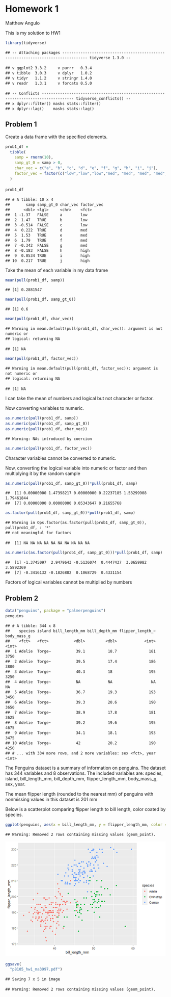 Homework 1
================
Matthew Angulo

This is my solution to HW1

``` r
library(tidyverse)
```

    ## -- Attaching packages --------------------------------------------------------------------------------- tidyverse 1.3.0 --

    ## v ggplot2 3.3.2     v purrr   0.3.4
    ## v tibble  3.0.3     v dplyr   1.0.2
    ## v tidyr   1.1.2     v stringr 1.4.0
    ## v readr   1.3.1     v forcats 0.5.0

    ## -- Conflicts ------------------------------------------------------------------------------------ tidyverse_conflicts() --
    ## x dplyr::filter() masks stats::filter()
    ## x dplyr::lag()    masks stats::lag()

## Problem 1

Create a data frame with the specified elements.

``` r
prob1_df = 
  tibble(
    samp = rnorm(10),
    samp_gt_0 = samp > 0,
    char_vec = c("a", "b", "c", "d", "e", "f", "g", "h", "i", "j"),
    factor_vec = factor(c("low","low","low","med", "med", "med", "med", "high", "high", "high"))
  )

prob1_df
```

    ## # A tibble: 10 x 4
    ##       samp samp_gt_0 char_vec factor_vec
    ##      <dbl> <lgl>     <chr>    <fct>     
    ##  1 -1.37   FALSE     a        low       
    ##  2  1.47   TRUE      b        low       
    ##  3 -0.514  FALSE     c        low       
    ##  4  0.222  TRUE      d        med       
    ##  5  1.53   TRUE      e        med       
    ##  6  1.79   TRUE      f        med       
    ##  7 -0.342  FALSE     g        med       
    ##  8 -0.183  FALSE     h        high      
    ##  9  0.0534 TRUE      i        high      
    ## 10  0.217  TRUE      j        high

Take the mean of each variable in my data frame

``` r
mean(pull(prob1_df, samp))
```

    ## [1] 0.2881547

``` r
mean(pull(prob1_df, samp_gt_0))
```

    ## [1] 0.6

``` r
mean(pull(prob1_df, char_vec))
```

    ## Warning in mean.default(pull(prob1_df, char_vec)): argument is not numeric or
    ## logical: returning NA

    ## [1] NA

``` r
mean(pull(prob1_df, factor_vec))
```

    ## Warning in mean.default(pull(prob1_df, factor_vec)): argument is not numeric or
    ## logical: returning NA

    ## [1] NA

I can take the mean of numbers and logical but not character or factor.

Now converting variables to numeric.

``` r
as.numeric(pull(prob1_df, samp))
as.numeric(pull(prob1_df, samp_gt_0))
as.numeric(pull(prob1_df, char_vec))
```

    ## Warning: NAs introduced by coercion

``` r
as.numeric(pull(prob1_df, factor_vec))
```

Character variables cannot be converted to numeric.

Now, converting the logical variable into numeric or factor and then
multiplying it by the random sample

``` r
as.numeric(pull(prob1_df, samp_gt_0))*pull(prob1_df, samp)
```

    ##  [1] 0.00000000 1.47398217 0.00000000 0.22237185 1.53299908 1.79461844
    ##  [7] 0.00000000 0.00000000 0.05343647 0.21655768

``` r
as.factor(pull(prob1_df, samp_gt_0))*pull(prob1_df, samp)
```

    ## Warning in Ops.factor(as.factor(pull(prob1_df, samp_gt_0)), pull(prob1_df, : '*'
    ## not meaningful for factors

    ##  [1] NA NA NA NA NA NA NA NA NA NA

``` r
as.numeric(as.factor(pull(prob1_df, samp_gt_0)))*pull(prob1_df, samp)
```

    ##  [1] -1.3745097  2.9479643 -0.5136074  0.4447437  3.0659982  3.5892369
    ##  [7] -0.3416132 -0.1826882  0.1068729  0.4331154

Factors of logical variables cannot be multiplied by numbers

## Problem 2

``` r
data("penguins", package = "palmerpenguins")
penguins
```

    ## # A tibble: 344 x 8
    ##    species island bill_length_mm bill_depth_mm flipper_length_~ body_mass_g
    ##    <fct>   <fct>           <dbl>         <dbl>            <int>       <int>
    ##  1 Adelie  Torge~           39.1          18.7              181        3750
    ##  2 Adelie  Torge~           39.5          17.4              186        3800
    ##  3 Adelie  Torge~           40.3          18                195        3250
    ##  4 Adelie  Torge~           NA            NA                 NA          NA
    ##  5 Adelie  Torge~           36.7          19.3              193        3450
    ##  6 Adelie  Torge~           39.3          20.6              190        3650
    ##  7 Adelie  Torge~           38.9          17.8              181        3625
    ##  8 Adelie  Torge~           39.2          19.6              195        4675
    ##  9 Adelie  Torge~           34.1          18.1              193        3475
    ## 10 Adelie  Torge~           42            20.2              190        4250
    ## # ... with 334 more rows, and 2 more variables: sex <fct>, year <int>

The Penguins dataset is a summary of information on penguins. The
dataset has 344 variables and 8 observations. The included variables
are: species, island, bill\_length\_mm, bill\_depth\_mm,
flipper\_length\_mm, body\_mass\_g, sex, year.

The mean flipper length (rounded to the nearest mm) of penguins with
nonmissing values in this dataset is 201 mm

Below is a scatterplot comparing flipper length to bill length, color
coated by species.

``` r
ggplot(penguins, aes(x = bill_length_mm, y = flipper_length_mm, color = species))+geom_point()
```

    ## Warning: Removed 2 rows containing missing values (geom_point).

![](p8105_hw1_ma3997_files/figure-gfm/scatterplot-1.png)<!-- -->

``` r
ggsave(
  "p8105_hw1_ma3997.pdf")
```

    ## Saving 7 x 5 in image

    ## Warning: Removed 2 rows containing missing values (geom_point).
